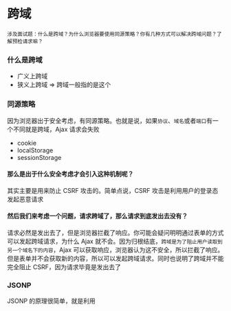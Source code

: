 # 跨域

```
涉及面试题：什么是跨域？为什么浏览器要使用同源策略？你有几种方式可以解决跨域问题？了解预检请求嘛？
```

### 什么是跨域

* 广义上跨域
* 狭义上跨域 => 跨域一般指的是这个

### 同源策略

因为浏览器出于安全考虑，有同源策略。也就是说，如果`协议`、`域名`或者`端口`有一个不同就是跨域，Ajax 请求会失败

* cookie
* localStorage
* sessionStorage

#### 那么是出于什么安全考虑才会引入这种机制呢？

其实主要是用来防止 CSRF 攻击的。简单点说，CSRF 攻击是利用用户的登录态发起恶意请求

#### 然后我们来考虑一个问题，请求跨域了，那么请求到底发出去没有？

请求必然是发出去了，但是浏览器拦截了响应。你可能会疑问明明通过表单的方式可以发起跨域请求，为什么 Ajax 就不会。因为归根结底，`跨域是为了阻止用户读取到另一个域名下的内容`，Ajax 可以获取响应，浏览器认为这不安全，所以拦截了响应。但是表单并不会获取新的内容，所以可以发起跨域请求。同时也说明了跨域并不能完全阻止 CSRF，因为请求毕竟是发出去了

### JSONP

JSONP 的原理很简单，就是利用 <script> 标签没有跨域限制的漏洞。通过 <script> 标签指向一个需要访问的地址并提供一个回调函数来接收数据当需要通讯时
  
* 只限于get
* 默认不能使用cookie

自己封装的JSONP

```
function jsonp(url, jsonpCallback, success) {
  let script = document.createElement('script')
  script.src = url
  script.async = true
  script.type = 'text/javascript'
  window[jsonpCallback] = function(data) {
    success && success(data)
  }
  document.body.appendChild(script)
}
jsonp('http://xxx', 'callback', function(value) {
  console.log(value)
})
```

### CORS

* Access-Control-Allow-Origin
* Access-Control-Allow-Methods
* Access-Control-Allow-Headers
* Access-Control-Allow-Credentials
* 简单请求和复杂请求 => option，通过该请求来知道服务端是否允许跨域请求

### postMessage

这种方式通常用于获取嵌入页面中的第三方页面数据。一个页面发送消息，另一个页面判断来源并接收消息

### document.domain
